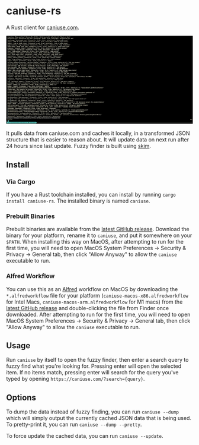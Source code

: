 # caniuse-rs

A Rust client for [caniuse.com](https://caniuse.com).

![demo](https://github.com/mrjones2014/caniuse-rs/raw/master/images/demo.gif)

It pulls data from caniuse.com and caches it locally, in a transformed JSON structure
that is easier to reason about. It will update data on next run after 24 hours since
last update. Fuzzy finder is built using [skim](https://github.com/lotabout/skim).

## Install

### Via Cargo

If you have a Rust toolchain installed, you can install by running `cargo install caniuse-rs`.
The installed binary is named `caniuse`.

### Prebuilt Binaries

Prebulit binaries are available from the [latest GitHub release](https://github.com/mrjones2014/caniuse-rs/releases).
Download the binary for your platform, rename it to `caniuse`, and put it somewhere on your `$PATH`.
When installing this way on MacOS, after attempting to run for the first time, you will need to open MacOS
System Preferences -> Security & Privacy -> General tab, then click "Allow Anyway" to allow the `caniuse` executable to run.

### Alfred Workflow

You can use this as an [Alfred](https://www.alfredapp.com) workflow on MacOS by downloading the
`*.alfredworkflow` file for your platform (`caniuse-macos-x86.alfredworkflow` for Intel Macs,
`caniuse-macos-arm.alfredworkflow` for M1 macs) from the [latest GitHub release](https://github.com/mrjones2014/caniuse-rs/releases)
and double-clicking the file from Finder once downloaded. After attempting to run
for the first time, you will need to open MacOS System Preferences -> Security & Privacy -> General tab,
then click "Allow Anyway" to allow the `caniuse` executable to run.

## Usage

Run `caniuse` by itself to open the fuzzy finder, then enter a search query to fuzzy find
what you're looking for. Pressing enter will open the selected item. If no items match,
pressing enter will search for the query you've typed by opening `https://caniuse.com/?search={query}`.

## Options

To dump the data instead of fuzzy finding, you can run `caniuse --dump` which will simply output the
currently cached JSON data that is being used. To pretty-print it, you can run `caniuse --dump --pretty`.

To force update the cached data, you can run `caniuse --update`.
